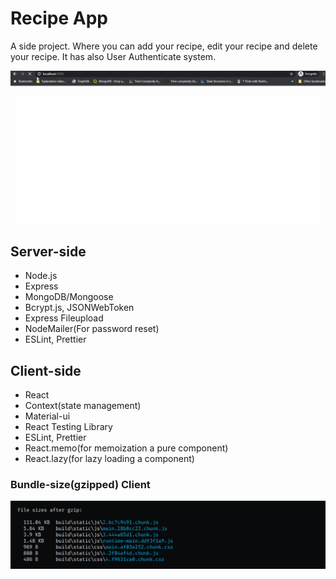 # Recipe App

A side project. Where you can add your recipe, edit your recipe and delete your recipe. It has also User Authenticate system.

<p align="center">
	<img src="./assets/pictures/recipe-app.gif" alt="Recipe App">
</p>

## Server-side

* Node.js
* Express
* MongoDB/Mongoose
* Bcrypt.js, JSONWebToken
* Express Fileupload
* NodeMailer(For password reset)
* ESLint, Prettier

## Client-side

* React
* Context(state management)
* Material-ui
* React Testing Library
* ESLint, Prettier
* React.memo(for memoization a pure component)
* React.lazy(for lazy loading a component)

### Bundle-size(gzipped) Client

<p>
	<img src="./assets/pictures/bundle-size.PNG" alt="Bundle Size">
</p>